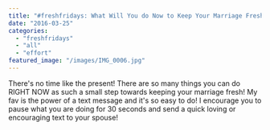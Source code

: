 ```yaml
---
title: "#freshfridays: What Will You do Now to Keep Your Marriage Fresh?"
date: "2016-03-25"
categories: 
  - "freshfridays"
  - "all"
  - "effort"
featured_image: "/images/IMG_0006.jpg"
---
```


There's no time like the present! There are so many things you can do RIGHT NOW as such a small step towards keeping your marriage fresh! My fav is the power of a text message and it's so easy to do! I encourage you to pause what you are doing for 30 seconds and send a quick loving or encouraging text to your spouse!
